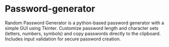 # Password-generator
 Random Password Generator is a python-based password generator with a simple GUI using Tkinter. Customize password length and character sets (letters, numbers, symbols) and copy passwords directly to the clipboard. Includes input validation for secure password creation.  
